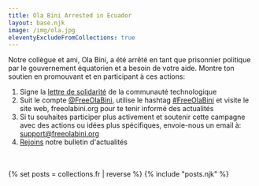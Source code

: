 ```yaml
---
title: Ola Bini Arrested in Ecuador
layout: base.njk
image: /img/ola.jpg
eleventyExcludeFromCollections: true
---
```


Notre collègue et ami, Ola Bini, a été arrêté en tant que prisonnier politique par le gouvernement équatorien et a besoin de votre aide. Montre ton soutien en promouvant et en participant à ces actions:
1) Signe la <a href="/fr/statement" id="text-links">lettre de solidarité</a> de la communauté technologique
2) Suit le compte <a href="https://twitter.com/FreeOlaBini" id="text-links">@FreeOlaBini</a>, utilise le hashtag <a href="https://twitter.com/intent/tweet?text=Defensor%20de%20los%20derechos%20digitales%20Ola%20Bini%20ha%20sido%20encarcelado%20en%20Ecuador.%20Sigan%20@FreeOlaBini%20%23FreeOlaBini%20https%3A//freeolabini.org" id="text-links">#FreeOlaBini</a> et visite le site web, freeolabini.org  pour te tenir informé des actualités
3) Si tu souhaites participer plus activement et soutenir cette campagne avec des actions ou idées plus spécifiques, envoie-nous un email à:  <a href="mailto:support@freeolabini.org" id="text-links">support&#64;freeolabini.org</a>
4) <a href="/fr/subscribe" id="text-links">Rejoins</a> notre bulletin d'actualités


<br><br>
{% set posts = collections.fr | reverse %}
{% include "posts.njk" %}
